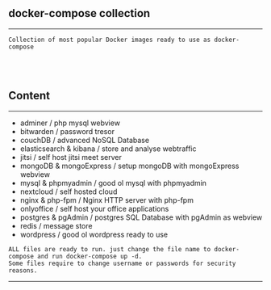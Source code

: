 <br />
<br />

## docker-compose collection

---

```
Collection of most popular Docker images ready to use as docker-compose
```

<br />
<br />

## Content

---

- adminer / php mysql webview
- bitwarden / password tresor
- couchDB / advanced NoSQL Database
- elasticsearch & kibana / store and analyse webtraffic
- jitsi / self host jitsi meet server
- mongoDB & mongoExpress / setup mongoDB with mongoExpress webview
- mysql & phpmyadmin / good ol mysql with phpmyadmin
- nextcloud / self hosted cloud
- nginx & php-fpm / Nginx HTTP server with php-fpm
- onlyoffice / self host your office applications
- postgres & pgAdmin / postgres SQL Database with pgAdmin as webview
- redis / message store
- wordpress / good ol wordpress ready to use

```
ALL files are ready to run. just change the file name to docker-compose and run docker-compose up -d.
Some files require to change username or passwords for security reasons.
```

---

<br />
<br />
